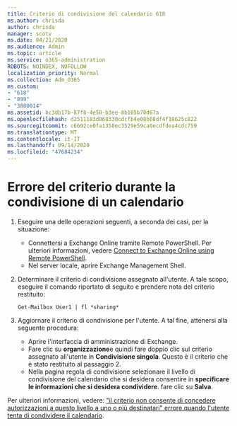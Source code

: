 ```yaml
---
title: Criterio di condivisione del calendario 618
ms.author: chrisda
author: chrisda
manager: scotv
ms.date: 04/21/2020
ms.audience: Admin
ms.topic: article
ms.service: o365-administration
ROBOTS: NOINDEX, NOFOLLOW
localization_priority: Normal
ms.collection: Adm_O365
ms.custom:
- "618"
- "899"
- "3800014"
ms.assetid: bc3db17b-87f8-4e50-b3ee-8b105b70d67a
ms.openlocfilehash: d2511183d068330cdcfb4e08b08df4f18625c822
ms.sourcegitcommit: c6692ce0fa1358ec3529e59ca0ecdfdea4cdc759
ms.translationtype: MT
ms.contentlocale: it-IT
ms.lasthandoff: 09/14/2020
ms.locfileid: "47684234"
---
```

# <a name="policy-error-when-sharing-a-calendar"></a>Errore del criterio durante la condivisione di un calendario

1. Eseguire una delle operazioni seguenti, a seconda dei casi, per la situazione:
    - Connettersi a Exchange Online tramite Remote PowerShell. Per ulteriori informazioni, vedere [Connect to Exchange Online using Remote PowerShell](https://technet.microsoft.com/library/jj984289%28v=exchg.160%29.aspx).
    - Nel server locale, aprire Exchange Management Shell.
2. Determinare il criterio di condivisione assegnato all'utente. A tale scopo, eseguire il comando riportato di seguito e prendere nota del criterio restituito:

    `
    Get-Mailbox User1 | fl *sharing*
    `

3. Aggiornare il criterio di condivisione per l'utente. A tal fine, attenersi alla seguente procedura:
    - Aprire l'interfaccia di amministrazione di Exchange.
    - Fare clic su **organizzazione**e quindi fare doppio clic sul criterio assegnato all'utente in **Condivisione singola**. Questo è il criterio che è stato restituito al passaggio 2.
    - Nella pagina regola di condivisione selezionare il livello di condivisione del calendario che si desidera consentire in **specificare le informazioni che si desidera condividere**. fare clic su **Salva**.

Per ulteriori informazioni, vedere: ["il criterio non consente di concedere autorizzazioni a questo livello a uno o più destinatari" errore quando l'utente tenta di condividere il calendario](https://docs.microsoft.com/exchange/troubleshoot/calendar-sharing/policy-permissions-issue).
